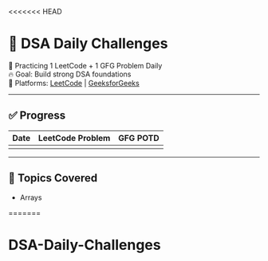 <<<<<<< HEAD
# 🌱 DSA Daily Challenges

📆 Practicing 1 LeetCode + 1 GFG Problem Daily  
🔥 Goal: Build strong DSA foundations  
📌 Platforms: [LeetCode](https://leetcode.com) | [GeeksforGeeks](https://practice.geeksforgeeks.org)

---

## ✅ Progress

| Date       | LeetCode Problem            | GFG POTD                    |
|------------|-----------------------------|-----------------------------|
|            |                              |                            |

---

## 🧠 Topics Covered
- Arrays

=======
# DSA-Daily-Challenges
>>>>>>> 
